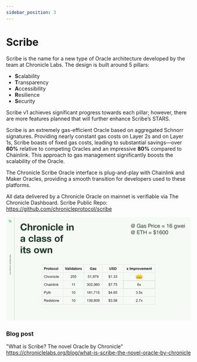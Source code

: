 ```yaml
---
sidebar_position: 3
---
```


# Scribe 

Scribe is the name for a new type of Oracle architecture developed by the team at Chronicle Labs. The design is built around 5 pillars:

- <b>S</b>calability
- <b>T</b>ransparency
- <b>A</b>ccessibility
- <b>R</b>esilience
- <b>S</b>ecurity


Scribe v1 achieves significant progress towards each pillar; however, there are more features planned that will further enhance Scribe’s STARS.


Scribe is an extremely gas-efficient Oracle based on aggregated Schnorr signatures. Providing nearly constant gas costs on Layer 2s and on Layer 1s, Scribe boasts of fixed gas costs, leading to substantial savings—over <b>60%</b> relative to competing Oracles and an impressive <b>80%</b> compared to Chainlink. This approach to gas management significantly boosts the scalability of the Oracle.

The Chronicle Scribe Oracle interface is plug-and-play with Chainlink and Maker Oracles, providing a smooth transition for developers used to these platforms.

All data delivered by a Chronicle Oracle on mainnet is verifiable via The Chronicle Dashboard.
Scribe Public Repo: https://github.com/chronicleprotocol/scribe




![Example banner](./../../static/img/scribe.png)


### Blog post
"What is Scribe? The novel Oracle by Chronicle" https://chroniclelabs.org/blog/what-is-scribe-the-novel-oracle-by-chronicle